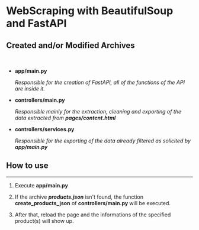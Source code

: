 # WebScraping with BeautifulSoup and FastAPI

## Created and/or Modified Archives

<br>

- **app/main.py**
    
    *Responsible for the creation of FastAPI, all of the functions of the API are inside it.*


- **controllers/main.py**
    
     *Responsible mainly for the extraction, cleaning and exporting of the data extracted from **pages/content.html***

- **controllers/services.py**	

    *Responsible for the exporting of the data already filtered as solicited by **app/main.py***


## How to use
___

1. Execute **app/main.py** 

2. If the archive ***products.json*** isn't found, the function **create_products_json** of **controllers/main.py** will be executed. 

3. After that, reload the page and the informations of the specified product(s) will show up.